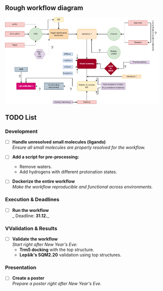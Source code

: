 ## Rough workflow diagram
![Workflow diagram](TrmD_project.png)

## TODO List

### Development
- [ ] **Handle unresolved small molecules (ligands)**  
  _Ensure all small molecules are properly resolved for the workflow._
- [ ] **Add a script for pre-processing:**  
  - Remove waters.  
  - Add hydrogens with different protonation states.  
- [ ] **Dockerize the entire workflow**  
  _Make the workflow reproducible and functional across environments._


### Execution & Deadlines
- [ ] **Run the workflow**  
  _ Deadline: **31.12.**_


### VValidation & Results
- [ ] **Validate the workflow**  
  _Start right after New Year's Eve:_
  - **Trm5 docking** with the top structure.
  - **Lepšík's SQM2.20** validation using top structures.


### Presentation
- [ ] **Create a poster**  
  _Prepare a poster right after New Year's Eve._

